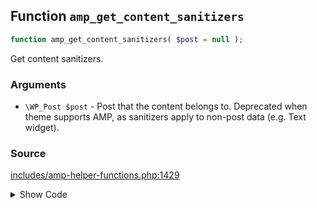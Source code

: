 ## Function `amp_get_content_sanitizers`

```php
function amp_get_content_sanitizers( $post = null );
```

Get content sanitizers.

### Arguments

* `\WP_Post $post` - Post that the content belongs to. Deprecated when theme supports AMP, as sanitizers apply                      to non-post data (e.g. Text widget).

### Source

[includes/amp-helper-functions.php:1429](TODO)

<details>
<summary>Show Code</summary>

```php
<php ?>```

</details>
